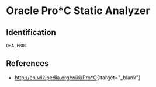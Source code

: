 # Oracle Pro*C Static Analyzer

## Identification

`ORA_PROC`

## References

- <http://en.wikipedia.org/wiki/Pro*C>{:target="_blank"}
